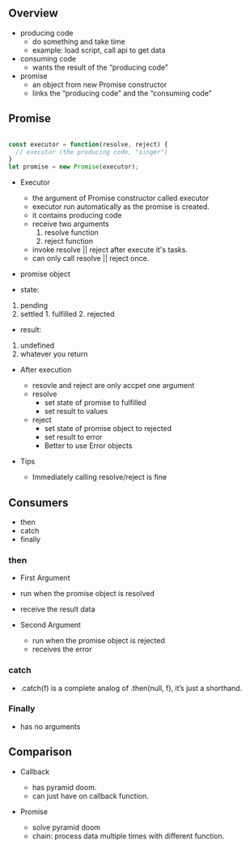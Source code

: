 ## Overview
* producing code
  * do something and take time
  * example: load script, call api to get data
* consuming code
  * wants the result of the “producing code”
* promise
  * an object from new Promise constructor
  * links the “producing code” and the “consuming code”

## Promise

```js

const executor = function(resolve, reject) {
  // executor (the producing code, "singer")
}
let promise = new Promise(executor);
```

* Executor
  * the argument of Promise constructor called executor
  * executor run automatically as the promise is created.
  * it contains producing code
  * receive two arguments
    1. resolve function
    2. reject function
  * invoke resolve || reject after execute it's tasks.
  * can only call resolve || reject once.


* promise object
 * state:
  1. pending
  2. settled
    1. fulfilled
    2. rejected
 * result:
  1. undefined
  2. whatever you return

* After execution
  * resovle and reject are only accpet one argument
  * resolve
    * set state of promise to fulfilled
    * set result to values
  * reject
    * set state of promise object to rejected
    * set result to error
    * Better to use Error objects


* Tips
  * Immediately calling resolve/reject is fine

## Consumers
* then
* catch
* finally

### then
* First Argument
 * run when the promise object is resolved
 * receive the result data

* Second Argument
  * run when the promise object is rejected
  * receives the error

### catch
  * .catch(f) is a complete analog of .then(null, f), it’s just a shorthand.

### Finally
  * has no arguments

## Comparison
* Callback
  * has pyramid doom.
  * can just have on callback function.

* Promise
  * solve pyramid doom
  * chain: process data multiple times with different function.
